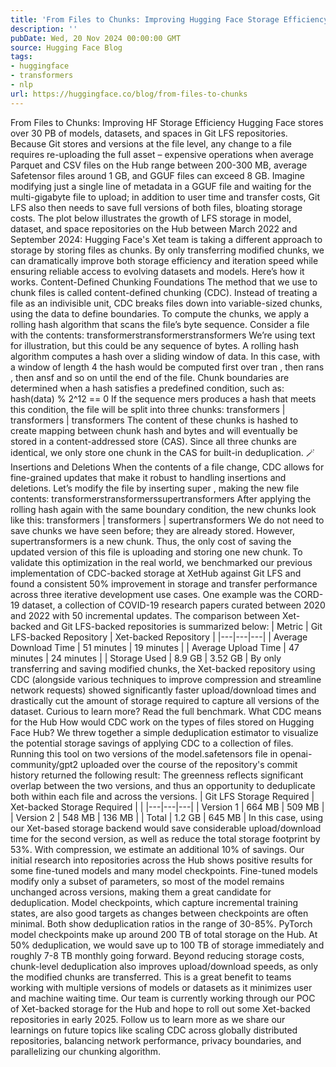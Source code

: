 ```yaml
---
title: 'From Files to Chunks: Improving Hugging Face Storage Efficiency'
description: ''
pubDate: Wed, 20 Nov 2024 00:00:00 GMT
source: Hugging Face Blog
tags:
- huggingface
- transformers
- nlp
url: https://huggingface.co/blog/from-files-to-chunks
---
```


From Files to Chunks: Improving HF Storage Efficiency
Hugging Face stores over 30 PB of models, datasets, and spaces in Git LFS repositories. Because Git stores and versions at the file level, any change to a file requires re-uploading the full asset – expensive operations when average Parquet and CSV files on the Hub range between 200-300 MB, average Safetensor files around 1 GB, and GGUF files can exceed 8 GB. Imagine modifying just a single line of metadata in a GGUF file and waiting for the multi-gigabyte file to upload; in addition to user time and transfer costs, Git LFS also then needs to save full versions of both files, bloating storage costs.
The plot below illustrates the growth of LFS storage in model, dataset, and space repositories on the Hub between March 2022 and September 2024:
Hugging Face's Xet team is taking a different approach to storage by storing files as chunks. By only transferring modified chunks, we can dramatically improve both storage efficiency and iteration speed while ensuring reliable access to evolving datasets and models. Here’s how it works.
Content-Defined Chunking Foundations
The method that we use to chunk files is called content-defined chunking (CDC). Instead of treating a file as an indivisible unit, CDC breaks files down into variable-sized chunks, using the data to define boundaries. To compute the chunks, we apply a rolling hash algorithm that scans the file’s byte sequence.
Consider a file with the contents:
transformerstransformerstransformers
We’re using text for illustration, but this could be any sequence of bytes.
A rolling hash algorithm computes a hash over a sliding window of data. In this case, with a window of length 4 the hash would be computed first over tran
, then rans
, then ansf
and so on until the end of the file.
Chunk boundaries are determined when a hash satisfies a predefined condition, such as:
hash(data) % 2^12 == 0
If the sequence mers
produces a hash that meets this condition, the file will be split into three chunks:
transformers | transformers | transformers
The content of these chunks is hashed to create mapping between chunk hash and bytes and will eventually be stored in a content-addressed store (CAS). Since all three chunks are identical, we only store one chunk in the CAS for built-in deduplication. 🪄
Insertions and Deletions
When the contents of a file change, CDC allows for fine-grained updates that make it robust to handling insertions and deletions. Let’s modify the file by inserting super
, making the new file contents:
transformerstransformerssupertransformers
After applying the rolling hash again with the same boundary condition, the new chunks look like this:
transformers | transformers | supertransformers
We do not need to save chunks we have seen before; they are already stored. However, supertransformers
is a new chunk. Thus, the only cost of saving the updated version of this file is uploading and storing one new chunk.
To validate this optimization in the real world, we benchmarked our previous implementation of CDC-backed storage at XetHub against Git LFS and found a consistent 50% improvement in storage and transfer performance across three iterative development use cases. One example was the CORD-19 dataset, a collection of COVID-19 research papers curated between 2020 and 2022 with 50 incremental updates. The comparison between Xet-backed and Git LFS-backed repositories is summarized below:
| Metric | Git LFS-backed Repository | Xet-backed Repository |
|---|---|---|
| Average Download Time | 51 minutes | 19 minutes |
| Average Upload Time | 47 minutes | 24 minutes |
| Storage Used | 8.9 GB | 3.52 GB |
By only transferring and saving modified chunks, the Xet-backed repository using CDC (alongside various techniques to improve compression and streamline network requests) showed significantly faster upload/download times and drastically cut the amount of storage required to capture all versions of the dataset. Curious to learn more? Read the full benchmark.
What CDC means for the Hub
How would CDC work on the types of files stored on Hugging Face Hub? We threw together a simple deduplication estimator to visualize the potential storage savings of applying CDC to a collection of files. Running this tool on two versions of the model.safetensors
file in openai-community/gpt2 uploaded over the course of the repository's commit history returned the following result:
The greenness reflects significant overlap between the two versions, and thus an opportunity to deduplicate both within each file and across the versions.
| Git LFS Storage Required | Xet-backed Storage Required | |
|---|---|---|
| Version 1 | 664 MB | 509 MB |
| Version 2 | 548 MB | 136 MB |
| Total | 1.2 GB | 645 MB |
In this case, using our Xet-based storage backend would save considerable upload/download time for the second version, as well as reduce the total storage footprint by 53%. With compression, we estimate an additional 10% of savings.
Our initial research into repositories across the Hub shows positive results for some fine-tuned models and many model checkpoints. Fine-tuned models modify only a subset of parameters, so most of the model remains unchanged across versions, making them a great candidate for deduplication. Model checkpoints, which capture incremental training states, are also good targets as changes between checkpoints are often minimal. Both show deduplication ratios in the range of 30-85%. PyTorch model checkpoints make up around 200 TB of total storage on the Hub. At 50% deduplication, we would save up to 100 TB of storage immediately and roughly 7-8 TB monthly going forward.
Beyond reducing storage costs, chunk-level deduplication also improves upload/download speeds, as only the modified chunks are transferred. This is a great benefit to teams working with multiple versions of models or datasets as it minimizes user and machine waiting time.
Our team is currently working through our POC of Xet-backed storage for the Hub and hope to roll out some Xet-backed repositories in early 2025. Follow us to learn more as we share our learnings on future topics like scaling CDC across globally distributed repositories, balancing network performance, privacy boundaries, and parallelizing our chunking algorithm.